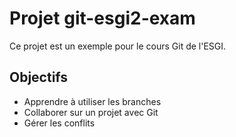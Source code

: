 # Projet git-esgi2-exam

Ce projet est un exemple pour le cours Git de l'ESGI.

## Objectifs
- Apprendre à utiliser les branches
- Collaborer sur un projet avec Git
- Gérer les conflits